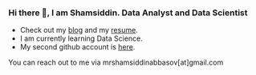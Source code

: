 ### Hi there 👋, I am Shamsiddin. Data Analyst and Data Scientist

- Check out my [blog](https://shamsiddinabbasov.medium.com) and my [resume](https://github.com/shamsiddin-abbasov/shamsiddin-abbasov-resume/blob/main/README.md).
- I am currently learning Data Science.
- My second github account is [here](https://github.com/abbasovsh).

You can reach out to me via mrshamsiddinabbasov[at]gmail.com
